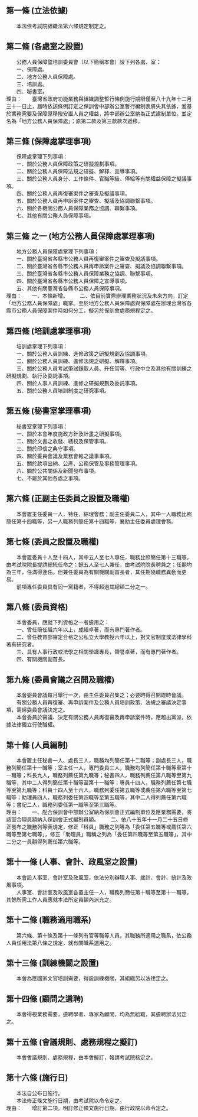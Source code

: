 第一條 (立法依據)
-----------------
　　本法依考試院組織法第六條規定制定之。  


第二條 (各處室之設置)
---------------------
　　公務人員保障暨培訓委員會（以下簡稱本會）設下列各處、室：  
　　一、保障處。  
　　二、地方公務人員保障處。  
　　三、培訓處。  
　　四、秘書室。  
理由：　　臺灣省政府功能業務與組織調整暫行條例施行期限僅至八十九年十二月三十一日止，屆時依該條例訂定之保訓會中部辦公室暫行編制表將失其依據，爰基於業務需要及保障原移撥安置人員之權益，將中部辦公室納為正式建制單位，並定名為「地方公務人員保障處」；原第二款及第三款款次遞移。

第三條 (保障處掌理事項)
-----------------------
　　保障處掌理下列事項：  
　　一、關於公務人員保障政策之研擬規劃事項。  
　　二、關於公務人員保障法規之研擬、解釋、宣導事項。  
　　三、關於公務人員身分、工作條件、官職等級、俸給等有關權益保障之擬議事項。  
　　四、關於公務人員再復審案件之審查及擬議事項。  
　　五、關於公務人員再申訴案件之審查、擬議及協調聯繫事項。  
　　六、關於各機關公務人員保障業務之協調、聯繫事項。  
　　七、其他有關公務人員保障事項。  


第三條 之一 (地方公務人員保障處掌理事項)
----------------------------------------
　　地方公務人員保障處掌理下列事項：  
　　一、關於臺灣省各縣市公務人員再復審案件之審查及擬議事項。  
　　二、關於臺灣省各縣市公務人員再申訴案件之審查、擬議及協調聯繫事項。  
　　三、關於臺灣省各縣市公務人員保障業務之協調、聯繫事項。  
　　四、關於臺灣省各縣市公務人員保障之宣導事項。  
　　五、其他有關臺灣省各縣市公務人員保障事項。  
理由：　　一、本條新增。
　　二、依目前實際辦理業務狀況及未來方向，訂定「地方公務人員保障處」職掌。至於地方公務人員保障處與保障處在辦理台灣省各縣市公務人員保障案件時如何分工，擬另於保訓會處務規程定之。

第四條 (培訓處掌理事項)
-----------------------
　　培訓處掌理下列事項：  
　　一、關於公務人員訓練、進修政策之研擬規劃及協調事項。  
　　二、關於公務人員訓練、進修法規之研擬、解釋事項。  
　　三、關於公務人員考試筆試錄取人員、升任官等、行政中立及其他有關訓練之研擬規劃、執行及委託事項。  
　　四、關於人事人員訓練、進修之研擬規劃及委託事項。  
　　五、關於公務人員培訓制度之研究事項。  


第五條 (秘書室掌理事項)
-----------------------
　　秘書室掌理下列事項：  
　　一、關於本會年度施政方針及計畫之研擬事項。  
　　二、關於文書之收發、繕校及保管事項。  
　　三、關於印信之典守事項。  
　　四、關於委員會議及業務會報之議事事項。  
　　五、關於款項出納、公產、公務保管及事務管理事項。  
　　六、關於公共關係及新聞發布事項。  
　　七、不屬於其他各處之事項。  


第六條 (正副主任委員之設置及職權)
---------------------------------
　　本會置主任委員一人，特任，綜理會務；副主任委員二人，其中一人職務比照簡任第十四職等，另一人職務列簡任第十四職等，襄助主任委員處理會務。  


第七條 (委員之設置及職權)
-------------------------
　　本會置委員十人至十四人，其中五人至七人專任，職務比照簡任第十三職等，由考試院院長提請總統任命之；餘五人至七人兼任，由考試院院長聘兼之；任期均為三年，任滿得連任。但兼任委員為有關機關副首長者，其任期隨職務異動而更易。  
　　前項專任委員具有同一黨籍者，不得超過其總額二分之一。  


第八條 (委員資格)
-----------------
　　本會委員，應就下列資格之一者遴用之：  
　　一、曾任簡任職六年以上，成績卓著，而有專門著作者。  
　　二、曾任教育部審定合格之公私立大學教授六年以上，對文官制度或法律學科著有研究者。  
　　三、具有人事行政或法學之相關學識專長，聲譽卓著，而有專門著作者。  
　　四、有關機關副首長。  


第九條 (委員會議之召開及職權)
-----------------------------
　　本會委員會議每月舉行一次，由主任委員召集之；必要時得召開臨時會議。  
　　有關公務人員再復審、再申訴案件及公務人員培訓政策、法規之審議決定事項，需經委員會議決定之。  
　　本會委員於審議、決定有關公務人員再復審及再申訴案件時，應超出黨派，依據法律獨立行使職權。  


第十條 (人員編制)
-----------------
　　本會置主任秘書一人、處長三人，職務均列簡任第十二職等；副處長三人，職務列簡任第十一職等；室主任一人，專門委員三人，職務均列簡任第十職等至第十一職等；科長九人，職務列薦任第九職等；秘書四人，職務列薦任第八職等至第九職等，其中二人得列簡任第十職等至第十一職等；專員十四人，職務列薦任第七職等至第九職等；科員十四人至十六人，職務列委任第五職等或薦任第六職等至第七職等；助理員四人，職務列委任第四職等至第五職等，其中二人得列薦任第六職等；書記二人，職務列委任第一職等至第三職等。  
理由：　　一、配合保訓會中部辦公室納為保訓會正式編制單位及應業務需要，將該室合理員額納入保訓會正式編制員額。
　　二、依八十五年十一月二十五日修正發布之職務列等表規定，修正「科員」職務之列等為「委任第五職等或薦任第六職等至第七職等」，修正「助理員」職稱之列為「委任第四職等至第五職等」，其中二分之一員額得列薦任第六職等。

第十一條 (人事、會計、政風室之設置)
-----------------------------------
　　本會設人事室、會計室及政風室，依法分別辦理人事、歲計、會計、統計及政風事項。  
　　人事室、會計室及政風室各置主任一人，職務列簡任第十職等至第十一職等，其餘所需工作人員應就本法所定員額內派充之。  


第十二條 (職務適用職系)
-----------------------
　　第六條、第十條及第十一條列有官等職等人員，其職務所適用之職系，依公務人員任用法第八條之規定，就有關職系選用之。  


第十三條 (訓練機關之設置)
-------------------------
　　本會為應國家文官培訓需要，得設訓練機關，其組織另以法律定之。  


第十四條 (顧問之遴聘)
---------------------
　　本會得視業務需要，遴聘學者、專家為顧問，均為無給職，其遴聘辦法另定之。  


第十五條 (會議規則、處務規程之擬訂)
-----------------------------------
　　本會會議規則、處務規程，由本會擬訂，報請考試院核定之。  


第十六條 (施行日)
-----------------
　　本法自公布日施行。  
　　本法修正條文施行日期，由考試院以命令定之。  
理由：　　增訂第二項。明訂修正條文施行日期，由行政院以命令定之。